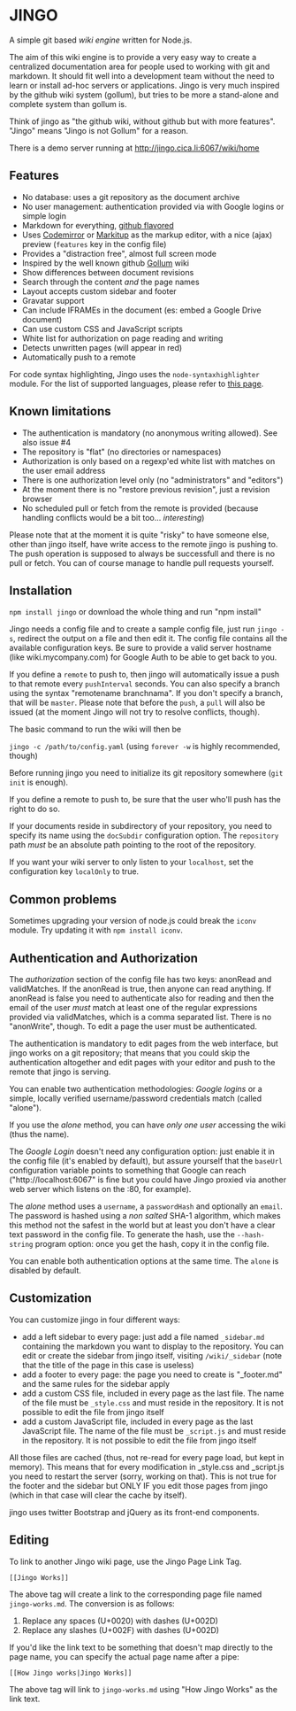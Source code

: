 JINGO
=====

A simple git based _wiki engine_ written for Node.js.

The aim of this wiki engine is to provide a very easy way to create a centralized
documentation area for people used to working with git and markdown. It should fit well
into a development team without the need to learn or install ad-hoc servers or applications. 
Jingo is very much inspired by the github wiki system (gollum), but tries to be more 
a stand-alone and complete system than gollum is.

Think of jingo as "the github wiki, without github but with more features". "Jingo" 
means "Jingo is not Gollum" for a reason.

There is a demo server running at http://jingo.cica.li:6067/wiki/home

Features
--------

- No database: uses a git repository as the document archive
- No user management: authentication provided via with Google logins or simple login
- Markdown for everything, [github flavored](http://github.github.com/github-flavored-markdown/)
- Uses [Codemirror](http://codemirror.net/) or [Markitup](http://markitup.jaysalvat.com/home/) as the markup editor, with a nice (ajax) preview (`features` key in the config file)
- Provides a "distraction free", almost full screen mode
- Inspired by the well known github [Gollum](https://github.com/github/gollum) wiki
- Show differences between document revisions
- Search through the content _and_ the page names
- Layout accepts custom sidebar and footer
- Gravatar support
- Can include IFRAMEs in the document (es: embed a Google Drive document)
- Can use custom CSS and JavaScript scripts
- White list for authorization on page reading and writing
- Detects unwritten pages (will appear in red)
- Automatically push to a remote

For code syntax highlighting, Jingo uses the `node-syntaxhighlighter` module. For the
list of supported languages, please refer to [this page](https://github.com/thlorenz/node-syntaxhighlighter/tree/master/lib/scripts).

Known limitations
-----------------

- The authentication is mandatory (no anonymous writing allowed). See also issue #4
- The repository is "flat" (no directories or namespaces)
- Authorization is only based on a regexp'ed white list with matches on the user email address
- There is one authorization level only (no "administrators" and "editors")
- At the moment there is no "restore previous revision", just a revision browser
- No scheduled pull or fetch from the remote is provided (because handling conflicts would be 
  a bit too... _interesting_)

Please note that at the moment it is quite "risky" to have someone else, other than jingo itself, 
have write access to the remote jingo is pushing to. The push operation is supposed to always be 
successfull and there is no pull or fetch. You can of course manage to handle pull requests yourself.

Installation
------------

`npm install jingo` or download the whole thing and run "npm install"

Jingo needs a config file and to create a sample config file, just run `jingo -s`, redirect the 
output on a file and then edit it. The config file contains all the available configuration keys. 
Be sure to provide a valid server hostname (like wiki.mycompany.com) for Google Auth to be able 
to get back to you.

If you define a `remote` to push to, then jingo will automatically issue a push to that remote every 
`pushInterval` seconds. You can also specify a branch using the syntax "remotename branchnama". If you 
don't specify a branch, that will be `master`.
Please note that before the `push`, a `pull` will also be issued (at the moment Jingo will not try
to resolve conflicts, though).

The basic command to run the wiki will then be

`jingo -c /path/to/config.yaml` (using `forever -w` is highly recommended, though)

Before running jingo you need to initialize its git repository somewhere (`git init` is enough).

If you define a remote to push to, be sure that the user who'll push has the right to do so.

If your documents reside in subdirectory of your repository, you need to specify its name using the 
`docSubdir` configuration option. The `repository` path _must_ be an absolute path pointing to the 
root of the repository.

If you want your wiki server to only listen to your `localhost`, set the configuration key `localOnly` to true.

Common problems
---------------

Sometimes upgrading your version of node.js could break the `iconv` module. Try updating it with `npm install iconv`.

Authentication and Authorization
--------------------------------

The _authorization_ section of the config file has two keys: anonRead and validMatches. If the 
anonRead is true, then anyone can read anything.
If anonRead is false you need to authenticate also for reading and then the email of the user _must_ 
match at least one of the regular expressions provided via validMatches, which is a comma separated 
list. There is no "anonWrite", though. To edit a page the user must be authenticated.

The authentication is mandatory to edit pages from the web interface, but jingo works on a git repository;
that means that you could skip the authentication altogether and edit pages with your editor and push 
to the remote that jingo is serving.

You can enable two authentication methodologies: _Google logins_ or a simple, locally verified 
username/password credentials match (called "alone").

If you use the _alone_ method, you can have _only one user_ accessing the wiki (thus the name).

The _Google Login_ doesn't need any configuration option: just enable it in the config file (it's enabled by default),
but assure yourself that the `baseUrl` configuration variable  points to something that Google can reach ("http://localhost:6067"
is fine but you could have Jingo proxied via another web server which listens on the :80, for example).

The _alone_ method uses a `username`, a `passwordHash` and optionally an `email`. The password is hashed
using a _non salted_ SHA-1 algorithm, which makes this method not the safest in the world but at least you don't have
a clear text password in the config file. To generate the hash, use the `--hash-string` program option: once
you get the hash, copy it in the config file.

You can enable both authentication options at the same time. The `alone` is disabled by default.

Customization
-------------

You can customize jingo in four different ways:

- add a left sidebar to every page: just add a file named `_sidebar.md` containing the markdown you 
  want to display to the repository. You can edit or create the sidebar from jingo itself, visiting 
  `/wiki/_sidebar` (note that the title of the page in this case is useless)
- add a footer to every page: the page you need to create is "_footer.md" and the same rules for the 
  sidebar apply
- add a custom CSS file, included in every page as the last file. The name of the file must be `_style.css` 
  and must reside in the repository. It is not possible to edit the file from jingo itself
- add a custom JavaScript file, included in every page as the last JavaScript file. The name of the file must 
  be `_script.js` and must reside in the repository. It is not possible to edit the file from jingo itself

All those files are cached (thus, not re-read for every page load, but kept in memory). This means that for 
every modification in _style.css and _script.js you need to restart the server (sorry, working on that). 
This is not true for the footer and the sidebar but ONLY IF you edit those pages from jingo (which in that 
case will clear the cache by itself).

jingo uses twitter Bootstrap and jQuery as its front-end components. 

Editing
-------

To link to another Jingo wiki page, use the Jingo Page Link Tag.

    [[Jingo Works]]

The above tag will create a link to the corresponding page file named
`jingo-works.md`. The conversion is as follows:

  1. Replace any spaces (U+0020) with dashes (U+002D)
  2. Replace any slashes (U+002F) with dashes (U+002D)

If you'd like the link text to be something that doesn't map directly to the
page name, you can specify the actual page name after a pipe:

    [[How Jingo works|Jingo Works]]

The above tag will link to `jingo-works.md` using "How Jingo Works" as the link text.

